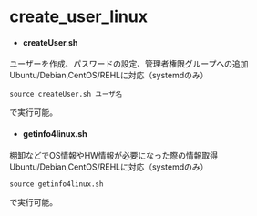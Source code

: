 # create_user_linux

- #### createUser.sh

ユーザーを作成、パスワードの設定、管理者権限グループへの追加<br>
Ubuntu/Debian,CentOS/REHLに対応（systemdのみ）

```
source createUser.sh ユーザ名
```
で実行可能。


- #### getinfo4linux.sh

棚卸などでOS情報やHW情報が必要になった際の情報取得<br>
Ubuntu/Debian,CentOS/REHLに対応（systemdのみ）

```
source getinfo4linux.sh
```
で実行可能。
